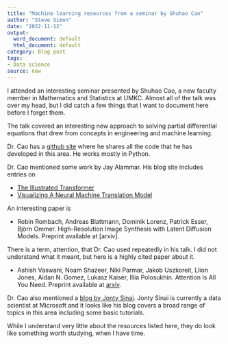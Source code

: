 ```yaml
---
title: "Machine learning resources from a seminar by Shuhao Cao"
author: "Steve Simon"
date: "2022-11-12"
output:
  word_document: default
  html_document: default
category: Blog post
tags:
- Data science
source: new
---
```


I attended an interesting seminar presented by Shuhao Cao, a new faculty member in Mathematics and Statistics at UMKC. Almost all of the talk was over my head, but I did catch a few things that I want to document here before I forget them.

The talk covered an interesting new approach to solving partial differential equations that drew from concepts in engineering and machine learning.

Dr. Cao has a [github site][cao1] where he shares all the code that he has developed in this area. He works mostly in Python.

[cao1]: https://github.com/scaomath

Dr. Cao mentioned some work by Jay Alammar. His blog site includes entries on

+ [The Illustrated Transformer][ala1]
+ [Visualizing A Neural Machine Translation Model][ala2]

[ala1]: https://jalammar.github.io/illustrated-transformer/
[ala2]: https://jalammar.github.io/visualizing-neural-machine-translation-mechanics-of-seq2seq-models-with-attention/

An interesting paper is

+ Robin Rombach, Andreas Blattmann, Dominik Lorenz, Patrick Esser, Björn Ommer.  High-Resolution Image Synthesis with Latent Diffusion Models. Preprint available at [arxiv].

[rom1]: https://arxiv.org/abs/2112.10752

There is a term, attention, that Dr. Cao used repeatedly in his talk. I did not understand what it meant, but here is a highly cited paper about it.

+ Ashish Vaswani, Noam Shazeer, Niki Parmar, Jakob Uszkoreit, Llion Jones, Aidan N. Gomez, Lukasz Kaiser, Illia Polosukhin. Attention Is All You Need. Preprint available at [arxiv][vas1].

[vas1]: https://arxiv.org/abs/1706.03762

Dr. Cao also mentioned a [blog by Jonty Sinai][sin1]. Jonty Sinai is currently a data scientist at Microsoft and it looks like his blog covers a broad range of topics in this area including some basic tutorials.

[sin1]: https://jontysinai.github.io/

While I understand very little about the resources listed here, they do look like something worth studying, when I have time.
